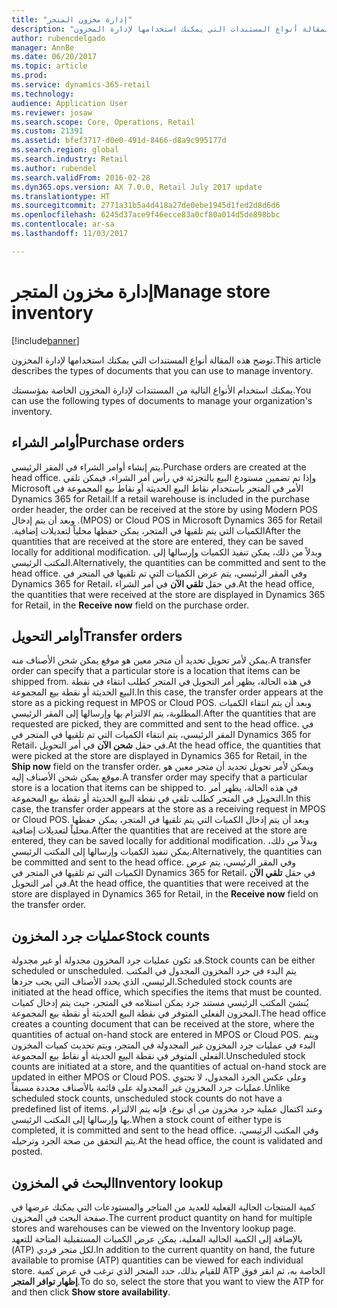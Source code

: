 ```yaml
---
title: "إدارة مخزون المتجر"
description: "توضح هذه المقالة أنواع المستندات التي يمكنك استخدامها لإدارة المخزون."
author: rubencdelgado
manager: AnnBe
ms.date: 06/20/2017
ms.topic: article
ms.prod: 
ms.service: dynamics-365-retail
ms.technology: 
audience: Application User
ms.reviewer: josaw
ms.search.scope: Core, Operations, Retail
ms.custom: 21391
ms.assetid: bfef3717-d0e0-491d-8466-d8a9c995177d
ms.search.region: global
ms.search.industry: Retail
ms.author: rubendel
ms.search.validFrom: 2016-02-28
ms.dyn365.ops.version: AX 7.0.0, Retail July 2017 update
ms.translationtype: HT
ms.sourcegitcommit: 2771a31b5a4d418a27de0ebe1945d1fed2d8d6d6
ms.openlocfilehash: 6245d37ace9f46ecce83a0cf80a014d5de898bbc
ms.contentlocale: ar-sa
ms.lasthandoff: 11/03/2017

---
```


# <a name="manage-store-inventory"></a><span data-ttu-id="b629d-103">إدارة مخزون المتجر</span><span class="sxs-lookup"><span data-stu-id="b629d-103">Manage store inventory</span></span>

[!include[banner](includes/banner.md)]


<span data-ttu-id="b629d-104">توضح هذه المقالة أنواع المستندات التي يمكنك استخدامها لإدارة المخزون.</span><span class="sxs-lookup"><span data-stu-id="b629d-104">This article describes the types of documents that you can use to manage inventory.</span></span>

<span data-ttu-id="b629d-105">يمكنك استخدام الأنواع التالية من المستندات لإدارة المخزون الخاصة بمؤسستك.</span><span class="sxs-lookup"><span data-stu-id="b629d-105">You can use the following types of documents to manage your organization's inventory.</span></span>

## <a name="purchase-orders"></a><span data-ttu-id="b629d-106">أوامر الشراء</span><span class="sxs-lookup"><span data-stu-id="b629d-106">Purchase orders</span></span>
<span data-ttu-id="b629d-107">يتم إنشاء أوامر الشراء في المقر الرئيسي.</span><span class="sxs-lookup"><span data-stu-id="b629d-107">Purchase orders are created at the head office.</span></span> <span data-ttu-id="b629d-108">‏‫وإذا تم تضمين مستودع البيع بالتجزئة في رأس أمر الشراء، فيمكن تلقي الأمر في المتجر باستخدام نقاط البيع الحديثة أو نقاط بيع المجموعة في Microsoft Dynamics 365 for Retail.</span><span class="sxs-lookup"><span data-stu-id="b629d-108">If a retail warehouse is included in the purchase order header, the order can be received at the store by using Modern POS (MPOS) or Cloud POS in Microsoft Dynamics 365 for Retail.</span></span> <span data-ttu-id="b629d-109">وبعد أن يتم إدخال الكميات التي يتم تلقيها في المتجر، يمكن حفظها محلياً لتعديلات إضافية.‬</span><span class="sxs-lookup"><span data-stu-id="b629d-109">After the quantities that are received at the store are entered, they can be saved locally for additional modification.</span></span> <span data-ttu-id="b629d-110">وبدلاً من ذلك، يمكن تنفيذ الكميات وإرسالها إلى المكتب الرئيسي.</span><span class="sxs-lookup"><span data-stu-id="b629d-110">Alternatively, the quantities can be committed and sent to the head office.</span></span> <span data-ttu-id="b629d-111">وفي المقر الرئيسي، يتم عرض الكميات التي تم تلقيها في المتجر في Dynamics 365 for Retail، في حقل **تلقي الآن** في أمر الشراء.</span><span class="sxs-lookup"><span data-stu-id="b629d-111">At the head office, the quantities that were received at the store are displayed in Dynamics 365 for Retail, in the **Receive now** field on the purchase order.</span></span>

## <a name="transfer-orders"></a><span data-ttu-id="b629d-112">أوامر التحويل</span><span class="sxs-lookup"><span data-stu-id="b629d-112">Transfer orders</span></span>
<span data-ttu-id="b629d-113">يمكن لأمر تحويل تحديد أن متجر معين هو موقع يمكن شحن الأصناف منه.</span><span class="sxs-lookup"><span data-stu-id="b629d-113">A transfer order can specify that a particular store is a location that items can be shipped from.</span></span> <span data-ttu-id="b629d-114">في هذه الحالة، يظهر أمر التحويل في المتجر كطلب انتقاء في نقطة البيع الحديثة أو نقطة بيع المجموعة.</span><span class="sxs-lookup"><span data-stu-id="b629d-114">In this case, the transfer order appears at the store as a picking request in MPOS or Cloud POS.</span></span> <span data-ttu-id="b629d-115">وبعد أن يتم انتقاء الكميات المطلوبة، يتم الالتزام بها وإرسالها إلى المقر الرئيسي.‬</span><span class="sxs-lookup"><span data-stu-id="b629d-115">After the quantities that are requested are picked, they are committed and sent to the head office.</span></span> <span data-ttu-id="b629d-116">في المقر الرئيسي، يتم انتقاء الكميات التي تم تلقيها في المتجر في Dynamics 365 for Retail، في حقل **شحن الآن** في أمر التحويل.</span><span class="sxs-lookup"><span data-stu-id="b629d-116">At the head office, the quantities that were picked at the store are displayed in Dynamics 365 for Retail, in the **Ship now** field on the transfer order.</span></span> <span data-ttu-id="b629d-117">ويمكن لأمر تحويل تحديد أن متجر معين هو موقع يمكن شحن الأصناف إليه.</span><span class="sxs-lookup"><span data-stu-id="b629d-117">A transfer order may specify that a particular store is a location that items can be shipped to.</span></span> <span data-ttu-id="b629d-118">في هذه الحالة، يظهر أمر التحويل في المتجر كطلب تلقي في نقطة البيع الحديثة أو نقطة بيع المجموعة.</span><span class="sxs-lookup"><span data-stu-id="b629d-118">In this case, the transfer order appears at the store as a receiving request in MPOS or Cloud POS.</span></span> <span data-ttu-id="b629d-119">وبعد أن يتم إدخال الكميات التي يتم تلقيها في المتجر، يمكن حفظها محلياً لتعديلات إضافية.‬</span><span class="sxs-lookup"><span data-stu-id="b629d-119">After the quantities that are received at the store are entered, they can be saved locally for additional modification.</span></span> <span data-ttu-id="b629d-120">وبدلاً من ذلك، يمكن تنفيذ الكميات وإرسالها إلى المكتب الرئيسي.</span><span class="sxs-lookup"><span data-stu-id="b629d-120">Alternatively, the quantities can be committed and sent to the head office.</span></span> <span data-ttu-id="b629d-121">وفي المقر الرئيسي، يتم عرض الكميات التي تم تلقيها في المتجر في Dynamics 365 for Retail، في حقل **تلقي الآن** في أمر التحويل.</span><span class="sxs-lookup"><span data-stu-id="b629d-121">At the head office, the quantities that were received at the store are displayed in Dynamics 365 for Retail, in the **Receive now** field on the transfer order.</span></span>

## <a name="stock-counts"></a><span data-ttu-id="b629d-122">عمليات جرد المخزون</span><span class="sxs-lookup"><span data-stu-id="b629d-122">Stock counts</span></span>
<span data-ttu-id="b629d-123">قد تكون عمليات جرد المخزون مجدولة أو غير مجدولة.</span><span class="sxs-lookup"><span data-stu-id="b629d-123">Stock counts can be either scheduled or unscheduled.</span></span> <span data-ttu-id="b629d-124">يتم البدء في جرد المخزون المجدول في المكتب الرئيسي، الذي يحدد الأصناف التي يجب جردها.</span><span class="sxs-lookup"><span data-stu-id="b629d-124">Scheduled stock counts are initiated at the head office, which specifies the items that must be counted.</span></span> <span data-ttu-id="b629d-125">يُنشئ المكتب الرئيسي مستند جرد يمكن استلامه في المتجر، حيث يتم إدخال كميات المخزون الفعلي المتوفر في نقطة البيع الحديثة أو نقطة بيع المجموعة.</span><span class="sxs-lookup"><span data-stu-id="b629d-125">The head office creates a counting document that can be received at the store, where the quantities of actual on-hand stock are entered in MPOS or Cloud POS.</span></span> <span data-ttu-id="b629d-126">ويتم البدء في عمليات جرد المخزون غير المجدولة في المتجر، ويتم تحديث كميات المخزون الفعلي المتوفر في نقطة البيع الحديثة أو نقاط بيع المجموعة.</span><span class="sxs-lookup"><span data-stu-id="b629d-126">Unscheduled stock counts are initiated at a store, and the quantities of actual on-hand stock are updated in either MPOS or Cloud POS.</span></span> <span data-ttu-id="b629d-127">وعلى عكس الجرد المجدول، لا تحتوي عمليات جرد المخزون غير المجدولة على قائمة بالأصناف محددة مسبقاً.‬</span><span class="sxs-lookup"><span data-stu-id="b629d-127">Unlike scheduled stock counts, unscheduled stock counts do not have a predefined list of items.</span></span> <span data-ttu-id="b629d-128">وعند اكتمال عملية جرد مخزون من أي نوع، فإنه يتم الالتزام بها وإرسالها إلى المكتب الرئيسي.</span><span class="sxs-lookup"><span data-stu-id="b629d-128">When a stock count of either type is completed, it is committed and sent to the head office.</span></span> <span data-ttu-id="b629d-129">وفي المكتب الرئيسي، يتم التحقق من صحة الجرد وترحيله.</span><span class="sxs-lookup"><span data-stu-id="b629d-129">At the head office, the count is validated and posted.</span></span>

## <a name="inventory-lookup"></a><span data-ttu-id="b629d-130">البحث في المخزون</span><span class="sxs-lookup"><span data-stu-id="b629d-130">Inventory lookup</span></span>
<span data-ttu-id="b629d-131">كمية المنتجات الحالية الفعلية للعديد من المتاجر والمستودعات التي يمكنك عرضها في صفحة البحث في المخزون.</span><span class="sxs-lookup"><span data-stu-id="b629d-131">The current product quantity on hand for multiple stores and warehouses can be viewed on the Inventory lookup page.</span></span> <span data-ttu-id="b629d-132">بالإضافة إلى الكمية الحالية الفعلية، يمكن عرض الكميات المستقبلية المتاحة للتعهد (ATP) لكل متجر فردي.</span><span class="sxs-lookup"><span data-stu-id="b629d-132">In addition to the current quantity on hand, the future available to promise (ATP) quantities can be viewed for each individual store.</span></span> <span data-ttu-id="b629d-133">للقيام بذلك، حدد المتجر الذي ترغب في عرض كمية ATP الخاصة به، ثم انقر فوق **إظهار توافر المتجر‬**.</span><span class="sxs-lookup"><span data-stu-id="b629d-133">To do so, select the store that you want to view the ATP for and then click **Show store availability**.</span></span>





